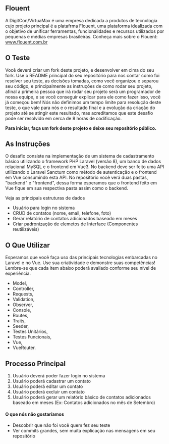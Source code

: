 ## Flouent
A DigitCon/VirtuaMax é uma empresa dedicada a produtos de tecnologia cujo projeto principal é a platafrma Flouent, uma plataforma idealizada com o objetivo de unificar ferramentas, funcionalidades e recursos utilizados por pequenas e médias empresas brasileiras.
Conheça mais sobre o Flouent: www.flouent.com.br

## O Teste
Você deverá criar um fork deste projeto, e desenvolver em cima do seu fork. Use o README principal do seu repositório para nos contar como foi resolver seu teste, as decisões tomadas, como você organizou e separou seu código, e principalmente as instruções de como rodar seu projeto, afinal a primeira pessoa que irá rodar seu projeto será um programador de nossa equipe, e se você conseguir explicar para ele como fazer isso, você já começou bem! Nós não definimos um tempo limite para resolução deste teste, o que vale para nós e o resultado final e a evolução da criação do projeto até se atingir este resultado, mas acreditamos que este desafio pode ser resolvido em cerca de 8 horas de codificação. 

**Para iniciar, faça um fork deste projeto e deixe seu repositório público.**

## As Instruções 

O desafio consiste na implementação de um sistema de cadastramento básico utilizando o framework PHP Laravel (versão 8), um banco de dados relacional MySQL e o frontend em Vue3. No backend deve ser feito uma API utilizando o Laravel Sanctum como método de autenticação e o frontend em Vue consumindo esta API. No repositório você verá duas pastas, "backend" e "frontend", dessa forma esperamos que o frontend feito em Vue fique em sua respectiva pasta assim como o backend.

Veja as principais estruturas de dados

- Usuário para login no sistema
- CRUD de contatos (nome, email, telefone, foto)
- Gerar relatório de contatos adicionados baseado em meses
- Criar padronização de elemetos de Interface (Componentes reutilizáveis)

## O Que Utilizar

Esperamos que você faça uso das principais tecnologias embarcadas no Laravel e no Vue. Use sua criatividade e demonstre suas competências! Lembre-se que cada item abaixo poderá avaliado conforme seu nível de experiência.

- Model,
- Controller,
- Requests,
- Validation,
- Observer,
- Console,
- Routes,
- Traits,
- Seeder,
- Testes Unitários,
- Testes Funcionais,
- Vue,
- VueRouter.
 
## Processo Principal
 
 1. Usuário deverá poder fazer login no sistema
 2. Usuário poderá cadastrar um contato
 3. Usuário poderá editar um contato
 4. Usuário poderá excluir um contato
 5. Usuário poderá gerar um relatório básico de contatos adicionados baseado em meses (Ex: Contatos adicionados no mês de Setembro)


#### O que nós não gostaríamos
- Descobrir que não foi você quem fez seu teste
- Ver commits grandes, sem muita explicação nas mensagens em seu repositório
